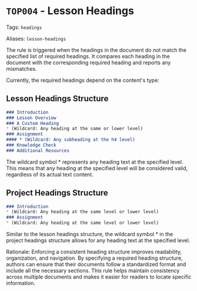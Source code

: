 # `TOP004` - Lesson Headings

Tags: `headings`

Aliases: `lesson-headings`

The rule is triggered when the headings in the document do not match the specified list of required headings. It compares each heading in the document with the corresponding required heading and reports any mismatches.

Currently, the required headings depend on the content's type:

## Lesson Headings Structure

```markdown
### Introduction
### Lesson Overview
### A Custom Heading
* (Wildcard: Any heading at the same or lower level)
### Assignment
#### * (Wildcard: Any subheading at the h4 level)
### Knowledge Check
### Additional Resources
```

The wildcard symbol * represents any heading text at the specified level. This means that any heading at the specified level will be considered valid, regardless of its actual text content.

## Project Headings Structure

```markdown
### Introduction
* (Wildcard: Any heading at the same level or lower level)
### Assignment
* (Wildcard: Any heading at the same level or lower level)
```

Similar to the lesson headings structure, the wildcard symbol * in the project headings structure allows for any heading text at the specified level.

Rationale: Enforcing a consistent heading structure improves readability, organization, and navigation. By specifying a required heading structure, authors can ensure that their documents follow a standardized format and include all the necessary sections. This rule helps maintain consistency across multiple documents and makes it easier for readers to locate specific information.
